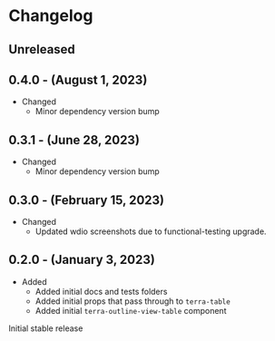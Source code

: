 # Changelog

## Unreleased

## 0.4.0 - (August 1, 2023)

* Changed
  * Minor dependency version bump

## 0.3.1 - (June 28, 2023)

* Changed
  * Minor dependency version bump

## 0.3.0 - (February 15, 2023)

* Changed
  * Updated wdio screenshots due to functional-testing upgrade.

## 0.2.0 - (January 3, 2023)

* Added
  * Added initial docs and tests folders
  * Added initial props that pass through to `terra-table`
  * Added initial `terra-outline-view-table` component

Initial stable release
